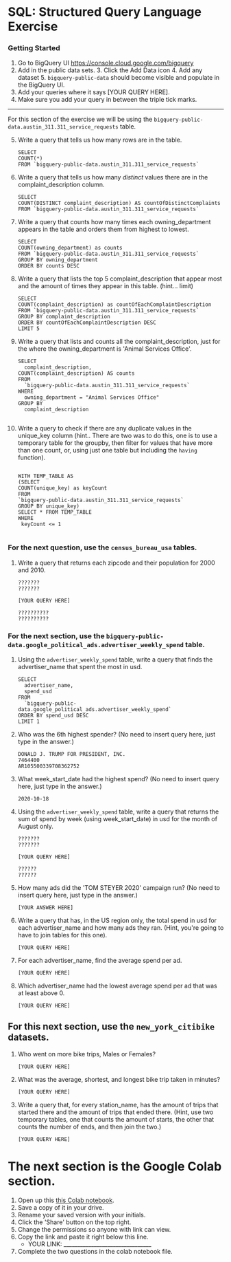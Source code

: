 
# SQL:  Structured Query Language  Exercise

### Getting Started
1. Go to BigQuery UI https://console.cloud.google.com/bigquery
2. Add in the public data sets. 
	3. Click the Add Data icon
	4. Add any dataset
	5. `bigquery-public-data` should become visible and populate in the BigQuery UI. 
3. Add your queries where it says [YOUR QUERY HERE].
4. Make sure you add your query in between the triple tick marks. 
---

For this section of the exercise we will be using the `bigquery-public-data.austin_311.311_service_requests`  table. 

5. Write a query that tells us how many rows are in the table. 
	```
	SELECT  
	COUNT(*)
	FROM `bigquery-public-data.austin_311.311_service_requests` 
	
	```

7. Write a query that tells us how many _distinct_ values there are in the complaint_description column.
	``` 
	SELECT 
	COUNT(DISTINCT complaint_description) AS countOfDistinctComplaints
	FROM `bigquery-public-data.austin_311.311_service_requests` 
	
	```
  
8. Write a query that counts how many times each owning_department appears in the table and orders them from highest to lowest. 
	``` 
	SELECT 
	COUNT(owning_department) as counts
	FROM `bigquery-public-data.austin_311.311_service_requests` 
	GROUP BY owning_department
	ORDER BY counts DESC
	
	```

9. Write a query that lists the top 5 complaint_description that appear most and the amount of times they appear in this table. (hint... limit)
	```
	SELECT 
	COUNT(complaint_description) as countOfEachComplaintDescription
	FROM `bigquery-public-data.austin_311.311_service_requests` 
	GROUP BY complaint_description
	ORDER BY countOfEachComplaintDescription DESC
	LIMIT 5

	```
10. Write a query that lists and counts all the complaint_description, just for the where the owning_department is 'Animal Services Office'.
	```
	SELECT 
	  complaint_description, 
	COUNT(complaint_description) AS counts
	FROM 
  	  `bigquery-public-data.austin_311.311_service_requests`
	WHERE
  	  owning_department = "Animal Services Office"
	GROUP BY 
  	  complaint_description
	  
	```

11. Write a query to check if there are any duplicate values in the unique_key column (hint.. There are two was to do this, one is to use a temporary table for the groupby, then filter for values that have more than one count, or, using just one table but including the  `having` function). 
	```
	
	WITH TEMP_TABLE AS
	(SELECT 
	COUNT(unique_key) as keyCount
	FROM 
  	`bigquery-public-data.austin_311.311_service_requests`
	GROUP BY unique_key)
	SELECT * FROM TEMP_TABLE 
	WHERE 
   	 keyCount <= 1
	 
	```


### For the next question, use the `census_bureau_usa` tables.

1. Write a query that returns each zipcode and their population for 2000 and 2010. 
	```
	???????
	???????
	
	[YOUR QUERY HERE]
	
	??????????
	??????????
	```

### For the next section, use the  `bigquery-public-data.google_political_ads.advertiser_weekly_spend` table.
1. Using the `advertiser_weekly_spend` table, write a query that finds the advertiser_name that spent the most in usd. 
	```
	SELECT  
  	  advertiser_name,
  	  spend_usd
	FROM 
  	  `bigquery-public-data.google_political_ads.advertiser_weekly_spend` 
	ORDER BY spend_usd DESC 
	LIMIT 1
	
	```
2. Who was the 6th highest spender? (No need to insert query here, just type in the answer.)
	```
	DONALD J. TRUMP FOR PRESIDENT, INC.
	7464400
	AR105500339708362752

	```

3. What week_start_date had the highest spend? (No need to insert query here, just type in the answer.)
	```
	2020-10-18
	
	```

4. Using the `advertiser_weekly_spend` table, write a query that returns the sum of spend by week (using week_start_date) in usd for the month of August only. 
	```
	???????
	???????
	
	[YOUR QUERY HERE]
	
	??????
	??????
	
	```
6.  How many ads did the 'TOM STEYER 2020' campaign run? (No need to insert query here, just type in the answer.)
	```
	[YOUR ANSWER HERE]
	```
7. Write a query that has, in the US region only, the total spend in usd for each advertiser_name and how many ads they ran. (Hint, you're going to have to join tables for this one). 
	```
	[YOUR QUERY HERE]
	```
8. For each advertiser_name, find the average spend per ad. 
	```
	[YOUR QUERY HERE]
	```
10. Which advertiser_name had the lowest average spend per ad that was at least above 0. 
	``` 
	[YOUR QUERY HERE]
	```
## For this next section, use the `new_york_citibike` datasets.

1. Who went on more bike trips, Males or Females?
	```
	[YOUR QUERY HERE]
	```
2. What was the average, shortest, and longest bike trip taken in minutes?
	```
	[YOUR QUERY HERE]
	```

3. Write a query that, for every station_name, has the amount of trips that started there and the amount of trips that ended there. (Hint, use two temporary tables, one that counts the amount of starts, the other that counts the number of ends, and then join the two.) 
	```
	[YOUR QUERY HERE]
	```
# The next section is the Google Colab section.  
1. Open up this [this Colab notebook](https://colab.research.google.com/drive/1kHdTtuHTPEaMH32GotVum41YVdeyzQ74?usp=sharing).
2. Save a copy of it in your drive. 
3. Rename your saved version with your initials. 
4. Click the 'Share' button on the top right.  
5. Change the permissions so anyone with link can view. 
6. Copy the link and paste it right below this line. 
	* YOUR LINK:  ________________________________
9. Complete the two questions in the colab notebook file. 
